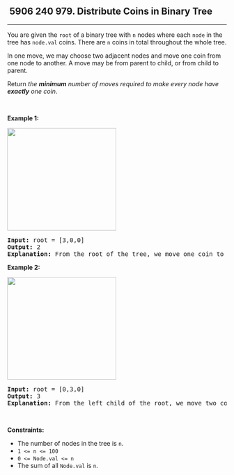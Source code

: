 <h2> 5906 240
979. Distribute Coins in Binary Tree</h2><hr><div><p>You are given the <code>root</code> of a binary tree with <code>n</code> nodes where each <code>node</code> in the tree has <code>node.val</code> coins. There are <code>n</code> coins in total throughout the whole tree.</p>

<p>In one move, we may choose two adjacent nodes and move one coin from one node to another. A move may be from parent to child, or from child to parent.</p>

<p>Return <em>the <strong>minimum</strong> number of moves required to make every node have <strong>exactly</strong> one coin</em>.</p>

<p>&nbsp;</p>
<p><strong class="example">Example 1:</strong></p>
<img alt="" src="https://assets.leetcode.com/uploads/2019/01/18/tree1.png" style="width: 250px; height: 236px;">
<pre><strong>Input:</strong> root = [3,0,0]
<strong>Output:</strong> 2
<strong>Explanation: </strong>From the root of the tree, we move one coin to its left child, and one coin to its right child.
</pre>

<p><strong class="example">Example 2:</strong></p>
<img alt="" src="https://assets.leetcode.com/uploads/2019/01/18/tree2.png" style="width: 250px; height: 236px;">
<pre><strong>Input:</strong> root = [0,3,0]
<strong>Output:</strong> 3
<strong>Explanation: </strong>From the left child of the root, we move two coins to the root [taking two moves]. Then, we move one coin from the root of the tree to the right child.
</pre>

<p>&nbsp;</p>
<p><strong>Constraints:</strong></p>

<ul>
	<li>The number of nodes in the tree is <code>n</code>.</li>
	<li><code>1 &lt;= n &lt;= 100</code></li>
	<li><code>0 &lt;= Node.val &lt;= n</code></li>
	<li>The sum of all <code>Node.val</code> is <code>n</code>.</li>
</ul>
</div>